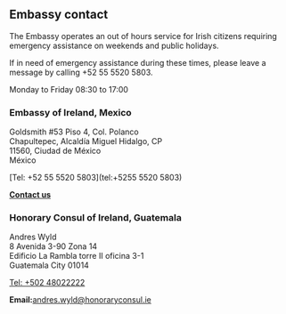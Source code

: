 ## Embassy contact

The Embassy operates an out of hours service for Irish citizens requiring emergency assistance on weekends and public holidays.

If in need of emergency assistance during these times, please leave a message by calling +52 55 5520 5803.

Monday to Friday 08:30 to 17:00

### Embassy of Ireland, Mexico

Goldsmith #53 Piso 4, Col. Polanco   
Chapultepec, Alcaldía Miguel Hidalgo, CP   
11560, Ciudad de México   
México

[Tel: +52 55 5520 5803](tel:+5255 5520 5803)

[**Contact us**](/en/mexico/mexicocity/contact/)

### Honorary Consul of Ireland, Guatemala

Andres Wyld   
8 Avenida 3-90 Zona 14   
Edificio La Rambla torre II oficina 3-1   
Guatemala City 01014

[Tel: +502 48022222](tel:+50248022222)

**Email:**[andres.wyld@honoraryconsul.ie](mailto:andres.wyld@honoraryconsul.ie)